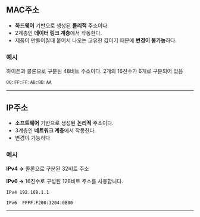 ## MAC주소

- **하드웨어** 기반으로 생성된 **물리적** 주소이다.
- 2계층인 **데이터 링크 계층**에서 작동한다.
- 제품이 만들어질때 붙어서 나오는 고유한 값이기 때문에 **변경이 불가능**하다.

### 예시

하이픈과 콜론으로 구분된 48비트 주소이다. 2개의 16진수가 6개로 구분되어 있음

```
00:FF:FF:AB:BB:AA
```

---

## IP주소

- **소프트웨어** 기반으로 생성된 **논리적** 주소이다.
- 3계층인 **네트워크 계층**에서 작동한다.
- 변경이 가능하다

### 예시

**IPv4 →** 콜론으로 구분된 32비트 주소

**IPv6 →** 16진수로 구성된 128비트 주소를 사용합니다.

```
IPv4 192.168.1.1

IPv6  FFFF:F200:3204:0B00
```

---
